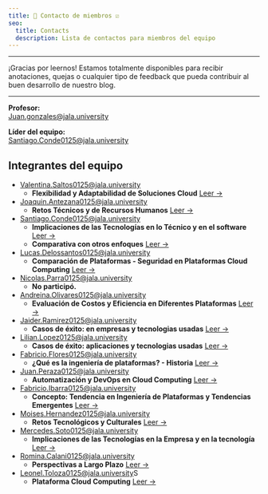 ```yaml
---
title: 👥 Contacto de miembros ☑️
seo:
  title: Contacts
  description: Lista de contactos para miembros del equipo
---
```


---

¡Gracias por leernos! Estamos totalmente disponibles para recibir anotaciones, quejas o cualquier tipo de feedback que pueda contribuir al buen desarrollo de nuestro blog.

---

**Profesor:**  
[Juan.gonzales@jala.university](mailto:Juan.gonzales@jala.university)

**Líder del equipo:**  
[Santiago.Conde0125@jala.university](mailto:Santiago.Conde0125@jala.university)

## Integrantes del equipo

- [Valentina.Saltos0125@jala.university](mailto:Valentina.Saltos0125@jala.university)
  - **Flexibilidad y Adaptabilidad de Soluciones Cloud** [Leer →](/blog/tema-3)
- [Joaquin.Antezana0125@jala.university](mailto:Joaquin.Antezana0125@jala.university)
  - **Retos Técnicos y de Recursos Humanos** [Leer →](/blog/tema-5)
- [Santiago.Conde0125@jala.university](mailto:Santiago.Conde0125@jala.university)
  - **Implicaciones de las Tecnologías en lo Técnico y en el software** [Leer →](/blog/tema-5)
  - **Comparativa con otros enfoques** [Leer →](/blog/tema-1)
- [Lucas.Delossantos0125@jala.university](mailto:Lucas.Delossantos0125@jala.university)
  - **Comparación de Plataformas - Seguridad en Plataformas Cloud Computing** [Leer →](/blog/tema-32)
- [Nicolas.Parra0125@jala.university](mailto:Nicolas.Parra0125@jala.university)
  - **No participó.**
- [Andreina.Olivares0125@jala.university](mailto:Andreina.Olivares0125@jala.university)
  - **Evaluación de Costos y Eficiencia en Diferentes Plataformas** [Leer →](/blog/tema-3)
- [Jaider.Ramirez0125@jala.university](mailto:Jaider.Ramirez0125@jala.university)
  - **Casos de éxito: en empresas y tecnologias usadas** [Leer →](/blog/tema-4)
- [Lilian.Lopez0125@jala.university](mailto:Lilian.Lopez0125@jala.university)
  - **Casos de éxito: aplicaciones y tecnologias usadas** [Leer →](/blog/tema-4)
- [Fabricio.Flores0125@jala.university](mailto:Fabricio.Flores0125@jala.university)
  - **¿Qué es la ingeniería de plataformas? - Historia** [Leer →](/blog/tema-1)
- [Juan.Peraza0125@jala.university](mailto:Juan.Peraza0125@jala.university)
  - **Automatización y DevOps en Cloud Computing** [Leer →](/blog/tema-2)
- [Fabricio.Ibarra0125@jala.university](mailto:Fabricio.Ibarra0125@jala.university)
  - **Concepto: Tendencia en Ingeniería de Plataformas y Tendencias Emergentes** [Leer →](/blog/tema-2)
- [Moises.Hernandez0125@jala.university](mailto:Moises.Hernandez0125@jala.university)
  - **Retos Tecnológicos y Culturales** [Leer →](/blog/tema-5)
- [Mercedes.Soto0125@jala.university](mailto:Mercedes.Soto0125@jala.university)
  - **Implicaciones de las Tecnologías en la Empresa y en la tecnología** [Leer →](/blog/tema-5)
- [Romina.Calani0125@jala.university](mailto:Romina.Calani0125@jala.university)
  - **Perspectivas a Largo Plazo** [Leer →](/blog/tema-5)
- [Leonel.Toloza0125@jala.university](mailto:Leonel.Toloza0125@jala.university)S
  - **Plataforma Cloud Computing** [Leer →](/blog/tema-2)
